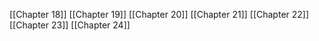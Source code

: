 [[Chapter 18]]
[[Chapter 19]]
[[Chapter 20]]
[[Chapter 21]]
[[Chapter 22]]
[[Chapter 23]]
[[Chapter 24]]
